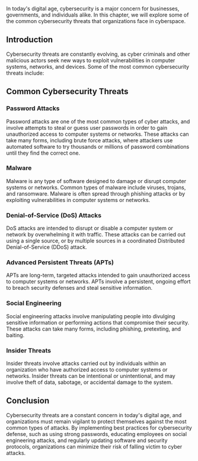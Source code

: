 
In today's digital age, cybersecurity is a major concern for businesses, governments, and individuals alike. In this chapter, we will explore some of the common cybersecurity threats that organizations face in cyberspace.

Introduction
------------

Cybersecurity threats are constantly evolving, as cyber criminals and other malicious actors seek new ways to exploit vulnerabilities in computer systems, networks, and devices. Some of the most common cybersecurity threats include:

Common Cybersecurity Threats
----------------------------

### Password Attacks

Password attacks are one of the most common types of cyber attacks, and involve attempts to steal or guess user passwords in order to gain unauthorized access to computer systems or networks. These attacks can take many forms, including brute force attacks, where attackers use automated software to try thousands or millions of password combinations until they find the correct one.

### Malware

Malware is any type of software designed to damage or disrupt computer systems or networks. Common types of malware include viruses, trojans, and ransomware. Malware is often spread through phishing attacks or by exploiting vulnerabilities in computer systems or networks.

### Denial-of-Service (DoS) Attacks

DoS attacks are intended to disrupt or disable a computer system or network by overwhelming it with traffic. These attacks can be carried out using a single source, or by multiple sources in a coordinated Distributed Denial-of-Service (DDoS) attack.

### Advanced Persistent Threats (APTs)
APTs are long-term, targeted attacks intended to gain unauthorized access to computer systems or networks. APTs involve a persistent, ongoing effort to breach security defenses and steal sensitive information.

### Social Engineering

Social engineering attacks involve manipulating people into divulging sensitive information or performing actions that compromise their security. These attacks can take many forms, including phishing, pretexting, and baiting.

### Insider Threats

Insider threats involve attacks carried out by individuals within an organization who have authorized access to computer systems or networks. Insider threats can be intentional or unintentional, and may involve theft of data, sabotage, or accidental damage to the system.

Conclusion
----------

Cybersecurity threats are a constant concern in today's digital age, and organizations must remain vigilant to protect themselves against the most common types of attacks. By implementing best practices for cybersecurity defense, such as using strong passwords, educating employees on social engineering attacks, and regularly updating software and security protocols, organizations can minimize their risk of falling victim to cyber attacks.
